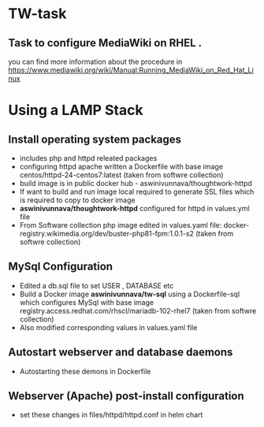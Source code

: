 
# TW-task
## Task to configure MediaWiki on RHEL . 
you can find more information about the procedure in https://www.mediawiki.org/wiki/Manual:Running_MediaWiki_on_Red_Hat_Linux

# Using a LAMP Stack 
## Install operating system packages 
* includes php and httpd releated packages
* configuring httpd apache written a Dockerfile with base image centos/httpd-24-centos7:latest (taken from softwre collection)
* build image is in public docker hub - aswinivunnava/thoughtwork-httpd
* If want to build and run image local required to generate SSL files which is required to copy to docker image
* **aswinivunnava/thoughtwork-httpd** configured for httpd in values.yml file
* From Software collection php image edited in values.yaml file: docker-registry.wikimedia.org/dev/buster-php81-fpm:1.0.1-s2 (taken from softwre collection)

## MySql Configuration
* Edited a db.sql file to set USER , DATABASE etc
* Build a Docker image **aswinivunnava/tw-sql** using a Dockerfile-sql which configures MySql with base image registry.access.redhat.com/rhscl/mariadb-102-rhel7 (taken from softwre collection)
* Also modified corresponding values in values.yaml file

## Autostart webserver and database daemons
* Autostarting these demons in Dockerfile

## Webserver (Apache) post-install configuration

* set these changes in files/httpd/httpd.conf in helm chart
  
  
